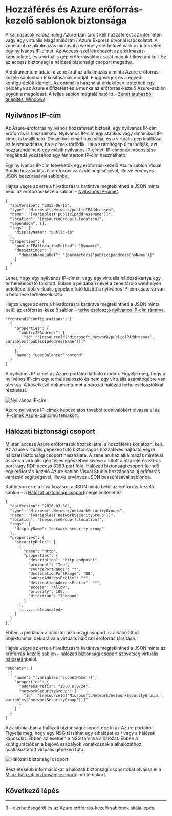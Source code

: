 <properties
   pageTitle="A hozzáférési és Azure erőforrás-kezelő sablonok biztonsági |} Microsoft Azure" 
   description="Azure virtuális gép DotNet Core oktatóprogram"
   services="virtual-machines-windows"
   documentationCenter="virtual-machines"
   authors="neilpeterson"
   manager="timlt"
   editor="tysonn"
   tags="azure-resource-manager"/>

<tags
   ms.service="virtual-machines-windows"
   ms.devlang="na"
   ms.topic="article"
   ms.tgt_pltfrm="vm-windows"
   ms.workload="infrastructure-services"
   ms.date="10/21/2016"
   ms.author="nepeters"/>

# <a name="access-and-security-in-azure-resource-manager-templates"></a>Hozzáférés és Azure erőforrás-kezelő sablonok biztonsága

Alkalmazások valószínűleg Azure-ban tárolt kell hozzáférést az interneten vagy egy virtuális Magánhálózati / Azure Express útvonal kapcsolatot. A zene áruház alkalmazás mintával a webhely elérhetővé válik az interneten egy nyilvános IP-címet. Az Access-szel létrehozott az alkalmazás-kapcsolatot, és a virtuális gép erőforrásokhoz saját maguk titkosítani kell. Ez az access biztonsági a hálózati biztonsági csoport megadva. 

A dokumentum adatai a zene áruház alkalmazás a minta Azure erőforrás-kezelő sablonban titkosításának módját. Függőségek és a egyedi konfigurációk kiemelt. Az optimális használat érdekében léptetheti egy példánya az Azure előfizetést és a munka az erőforrás-kezelő Azure-sablon együtt a megoldást. A teljes sablon megtalálható itt – [Zenét áruházból telepítési Windows](https://github.com/Microsoft/dotnet-core-sample-templates/tree/master/dotnet-core-music-windows).


## <a name="public-ip-address"></a>Nyilvános IP-cím

Az Azure-erőforrás nyilvános hozzáférést biztosít, egy nyilvános IP-cím erőforrás is használható. Nyilvános IP-cím egy statikus vagy dinamikus IP-címet is beállítható. Dinamikus címet használja, és a virtuális gép leállítása és felszabadítása, ha a címek törlődik. Ha a számítógép újra indítják, azt hozzárendelhető egy másik nyilvános IP-címet. IP-címének módosítása megakadályozásához egy fenntartott IP-cím használható. 

Egy nyilvános IP-cím felvehetők egy erőforrás-kezelő Azure sablon Visual Studio hozzáadása új erőforrás varázsló segítségével, illetve érvényes JSON beszúrásával sablonba. 

Hajtsa végre az erre a hivatkozásra kattintva megtekintheti a JSON minta belül az erőforrás-kezelő sablon – [Nyilvános IP-címet](https://github.com/Microsoft/dotnet-core-sample-templates/blob/master/dotnet-core-music-windows/azuredeploy.json#L110).


```none
{
  "apiVersion": "2015-06-15",
  "type": "Microsoft.Network/publicIPAddresses",
  "name": "[variables('publicIpAddressName')]",
  "location": "[resourceGroup().location]",
  "dependsOn": [],
  "tags": {
    "displayName": "public-ip"
  },
  "properties": {
    "publicIPAllocationMethod": "Dynamic",
    "dnsSettings": {
      "domainNameLabel": "[parameters('publicipaddressDnsName')]"
    }
  }
}
```

Lehet, hogy egy nyilvános IP-címet, vagy egy virtuális hálózati kártya egy terheléselosztó társított. Ebben a példában mivel a zene tároló webhelyen betöltése több virtuális gépeken futó között a nyilvános IP-cím csatolva van a betöltése terheléselosztó.

Hajtsa végre az erre a hivatkozásra kattintva megtekintheti a JSON minta belül az erőforrás-kezelő sablon – [terheléselosztó nyilvános IP-cím társítva](https://github.com/Microsoft/dotnet-core-sample-templates/blob/master/dotnet-core-music-windows/azuredeploy.json#L211).

```none
"frontendIPConfigurations": [
  {
    "properties": {
      "publicIPAddress": {
        "id": "[resourceId('Microsoft.Network/publicIPAddresses', variables('publicIpAddressName'))]"
      }
    },
    "name": "LoadBalancerFrontend"
  }
]
```

A nyilvános IP-címet az Azure portálról látható módon. Figyelje meg, hogy a nyilvános IP-cím egy terheléselosztó és nem egy virtuális számítógépre van társítva. A következő dokumentumot a sorozat hálózati terheléselosztókkal részletezi.

![Nyilvános IP-cím](./media/virtual-machines-windows-dotnet-core/pubip-win.png)

Azure nyilvános IP-címek kapcsolatos további tudnivalókért olvassa el az [IP-címek Azure-ban](../virtual-network/virtual-network-ip-addresses-overview-arm.md)című témakört.

## <a name="network-security-group"></a>Hálózati biztonsági csoport

Miután access Azure erőforrások hoztak létre, a hozzáférés korlátozni kell. Az Azure virtuális gépeken futó biztonságos hozzáférés hajtható végre hálózati biztonsági csoport használata. A zene áruház alkalmazás mintával összes a virtuális gép teljes egészében kivéve a tiltott a http-elérés 80-as port vagy RDP access 3389 port fölé. Hálózati biztonsági csoport leendő egy erőforrás-kezelő Azure sablon Visual Studio hozzáadása új erőforrás varázsló segítségével, illetve érvényes JSON beszúrásával sablonba.

Kattintson erre a hivatkozásra, a JSON minta belül az erőforrás-kezelő sablon – a [Hálózat biztonsági csoport](https://github.com/Microsoft/dotnet-core-sample-templates/blob/master/dotnet-core-music-windows/azuredeploy.json#L57)megjelenítéséhez.

```none
{
  "apiVersion": "2016-03-30",
  "type": "Microsoft.Network/networkSecurityGroups",
  "name": "[variables('networkSecurityGroup')]",
  "location": "[resourceGroup().location]",
  "tags": {
    "displayName": "network-security-group"
  },
  "properties": {
    "securityRules": [
      {
        "name": "http",
        "properties": {
          "description": "http endpoint",
          "protocol": "Tcp",
          "sourcePortRange": "*",
          "destinationPortRange": "80",
          "sourceAddressPrefix": "*",
          "destinationAddressPrefix": "*",
          "access": "Allow",
          "priority": 100,
          "direction": "Inbound"
        }
      },
      ........<truncated> 
    ]
  }
},
```

Ebben a példában a hálózati biztonsági csoport az alhálózathoz objektummal deklarálva a virtuális hálózati erőforrás társítása. 

Hajtsa végre az erre a hivatkozásra kattintva megtekintheti a JSON minta az erőforrás-kezelő sablon – [hálózati biztonsági csoport szövetség virtuális hálózatán](https://github.com/Microsoft/dotnet-core-sample-templates/blob/master/dotnet-core-music-windows/azuredeploy.json#L143)belül.


```none
"subnets": [
  {
    "name": "[variables('subnetName')]",
    "properties": {
      "addressPrefix": "10.0.0.0/24",
      "networkSecurityGroup": {
        "id": "[resourceId('Microsoft.Network/networkSecurityGroups', variables('networkSecurityGroup'))]"
      }
    }
  }
]
```

Az alábbiakban a hálózati biztonsági csoport néz ki az Azure portálról. Figyelje meg, hogy egy NSG társíthat egy alhálózat és / vagy a hálózati kapcsolat. Ebben az esetben a NSG társítva alhálózat. Ebben a konfigurációban a bejövő szabályok vonatkoznak a alhálózathoz csatlakoztatott virtuális gépeken futó.

![Hálózati biztonsági csoport](./media/virtual-machines-windows-dotnet-core/nsg-win.png)

Részletesebb információkat a hálózati biztonsági csoportokat olvassa el a [Mi az hálózati biztonsági csoport]( https://azure.microsoft.com/documentation/articles/virtual-networks-nsg/)című témakört.

## <a name="next-step"></a>Következő lépés

<hr>

[3 – elérhetőségéről és az Azure erőforrás-kezelő sablonok skála lépés](./virtual-machines-windows-dotnet-core-4-availability-scale.md)
